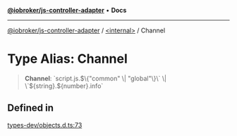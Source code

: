 [**@iobroker/js-controller-adapter**](../../README.md) • **Docs**

***

[@iobroker/js-controller-adapter](../../globals.md) / [\<internal\>](../README.md) / Channel

# Type Alias: Channel

> **Channel**: \`script.js.$\{"common" \| "global"\}\` \| \`$\{string\}.$\{number\}.info\`

## Defined in

[types-dev/objects.d.ts:73](https://github.com/ioBroker/ioBroker.js-controller/blob/77e3ad19ba544ef59ab9929a52ba17e35b9cc80a/packages/types-dev/objects.d.ts#L73)
